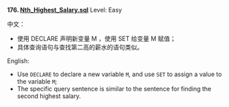 **176. [Nth_Highest_Salary.sql](https://github.com/Kelv1nYu/LeetCode_Practices/blob/master/Code/Nth_Highest_Salary.sql)**      Level: Easy

中文：

* 使用 DECLARE 声明新变量 M ，使用 SET 给变量 M 赋值；
* 具体查询语句与查找第二高的薪水的语句类似。

English:
* Use `DECLARE` to declare a new variable `M`, and use `SET` to assign a value to the variable `M`;
* The specific query sentence is similar to the sentence for finding the second highest salary.